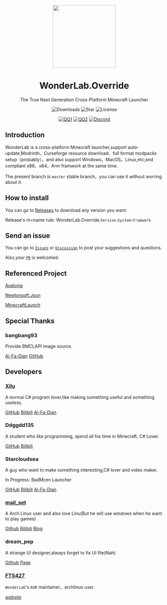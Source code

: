 <p align="center">
<img Height="200" Width="200" src="https://raw.githubusercontent.com/Blessing-Studio/WonderLab.Override/master/wonderlab/Assets/wonderlab.ico"/>
</p>

<div align="center">

# WonderLab.Override

The True Next Generation Cross-Platform Minecraft Launcher

![Downloads](https://img.shields.io/github/downloads/Blessing-Studio/WonderLab.Override/total?logo=github&label=%E4%B8%8B%E8%BD%BD%E9%87%8F&style=for-the-badge&color=44cc11)
![Star](https://img.shields.io/github/stars/Blessing-Studio/WonderLab.Override?logo=github&label=Star&style=for-the-badge)
![License](https://img.shields.io/github/license/Blessing-Studio/WonderLab.Override?logo=github&label=开源协议&style=for-the-badge&color=ff7a35)

[![QQ1](https://img.shields.io/badge/一群-722391932-81A1C1.svg?style=for-the-badge&logo=QQ&logoColor=white)](https://jq.qq.com/?_wv=1027&k=kU7khFu6)
[![QQ2](https://img.shields.io/badge/二群-789238146-81A1C1.svg?style=for-the-badge&logo=QQ&logoColor=white)](http://qm.qq.com/cgi-bin/qm/qr?_wv=1027&k=vxXeM940Sa8EPK0ddxDr7J-7RCxkConY&authKey=NlLAobL2hA0y5SqUgYwycJpnXsN%2F%2BGpCqqt2V%2BuiUgx%2B%2Fy8cFbvKk%2FnRg1Ezql9y&noverify=0&group_code=789238146)
[![Discord](https://img.shields.io/badge/Discord-4169E1?style=for-the-badge&logo=Discord&logoColor=white)](https://discord.gg/YQ62mn5d)

</div>

## Introduction

WonderLab is a cross-platform Minecraft launcher,support auto-update,Modrinth、Curseforge resource download、full format modpacks setup（probably），and also support Windows，MacOS，Linux,etc;and compliant x86、x64、Arm framwork at the same time.

The present branch is `master` stable branch，you can use it without worring about it.

## How to install

You can go to [Releases](https://github.com/Blessing-Studio/WonderLab.Override/releases) to download any version you want.

Release's m=name rule: WonderLab.Override.`Version`.`System`-`Framwork`

## Send an issue

You can go to [`Issues`](https://github.com/Blessing-Studio/WonderLab.Override/issues) or [`Discussion`](https://github.com/Blessing-Studio/WonderLab.Override/discussions) to post your suggestions and questions.

Also,your [`PR`](https://github.com/Blessing-Studio/WonderLab.Override/pulls) is welcomed.

## Referenced Project

[Avalonia](https://github.com/AvaloniaUI/Avalonia)

[Newtonsoft.Json](https://github.com/JamesNK/Newtonsoft.Json)

[MinecraftLaunch](https://github.com/Blessing-Studio/MinecraftLaunch)

## Special Thanks

### bangbang93

Provide BMCLAPI image source.

[Ai-Fa-Dian](https://afdian.net/a/bangbang93)
[GitHub](https://github.com/bangbang93)

## Developers

### [Xilu](https://baka_hs.gitee.io/xilu-baka/)

A normal C# program lover,like making something useful and something useless.

[GitHub](https://github.com/YangSpring114)
[Bilibili](https://space.bilibili.com/1098028524)
[Ai-Fa-Dian](https://afdian.net/a/WonderLab)

### Ddggdd135

A student who like programming, spend all his time in Minecraft, C# Lover.

[GitHub](https://github.com/JWJUN233233)
[Bilibili](https://space.bilibili.com/1049351987)

### Starcloudsea

A guy who want to make something interesting,C# lover and video maker.

In Progress: BadMcen Launcher

[GitHub](https://github.com/Starcloudsea)
[Bilibili](https://space.bilibili.com/2123349162?spm_id_from=333.1007.0.0)
[Ai-Fa-Dian](https://afdian.net/a/Starcloudsea)

### [mail_set](https://blogs.mailset.top)

A Arch Linux user and also love Linu(But he will use windows when he want to play games)

[Github](https://github.com/mailset)
[Bilibili](https://space.bilibili.com/435654748)
[Blog](https://blogs.mailset.top)

### dream_pep

A strange UI designer,always forget to fix UI file(Nah)

[Github](https://github.com/dream0090)
[Page](https://serverhub.cc)

### [FTS427](https://github.com/FTS427)

`WonderLab`'s `AUR` maintainer，archlinux user.

[website](https://www.fts427.top/)


